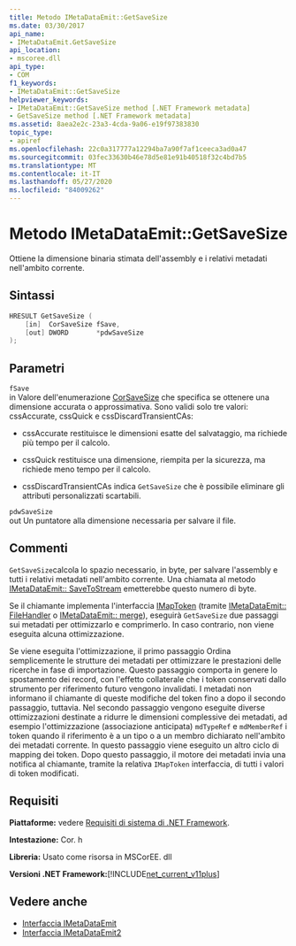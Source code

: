 ```yaml
---
title: Metodo IMetaDataEmit::GetSaveSize
ms.date: 03/30/2017
api_name:
- IMetaDataEmit.GetSaveSize
api_location:
- mscoree.dll
api_type:
- COM
f1_keywords:
- IMetaDataEmit::GetSaveSize
helpviewer_keywords:
- IMetaDataEmit::GetSaveSize method [.NET Framework metadata]
- GetSaveSize method [.NET Framework metadata]
ms.assetid: 8aea2e2c-23a3-4cda-9a06-e19f97383830
topic_type:
- apiref
ms.openlocfilehash: 22c0a317777a12294ba7a90f7af1ceeca3ad0a47
ms.sourcegitcommit: 03fec33630b46e78d5e81e91b40518f32c4bd7b5
ms.translationtype: MT
ms.contentlocale: it-IT
ms.lasthandoff: 05/27/2020
ms.locfileid: "84009262"
---
```

# <a name="imetadataemitgetsavesize-method"></a>Metodo IMetaDataEmit::GetSaveSize
Ottiene la dimensione binaria stimata dell'assembly e i relativi metadati nell'ambito corrente.  
  
## <a name="syntax"></a>Sintassi  
  
```cpp  
HRESULT GetSaveSize (  
    [in]  CorSaveSize fSave,  
    [out] DWORD       *pdwSaveSize  
);  
```  
  
## <a name="parameters"></a>Parametri  
 `fSave`  
 in Valore dell'enumerazione [CorSaveSize](corsavesize-enumeration.md) che specifica se ottenere una dimensione accurata o approssimativa. Sono validi solo tre valori: cssAccurate, cssQuick e cssDiscardTransientCAs:  
  
- cssAccurate restituisce le dimensioni esatte del salvataggio, ma richiede più tempo per il calcolo.  
  
- cssQuick restituisce una dimensione, riempita per la sicurezza, ma richiede meno tempo per il calcolo.  
  
- cssDiscardTransientCAs indica `GetSaveSize` che è possibile eliminare gli attributi personalizzati scartabili.  
  
 `pdwSaveSize`  
 out Un puntatore alla dimensione necessaria per salvare il file.  
  
## <a name="remarks"></a>Commenti  
 `GetSaveSize`calcola lo spazio necessario, in byte, per salvare l'assembly e tutti i relativi metadati nell'ambito corrente. Una chiamata al metodo [IMetaDataEmit:: SaveToStream](imetadataemit-savetostream-method.md) emetterebbe questo numero di byte.  
  
 Se il chiamante implementa l'interfaccia [IMapToken](../../../../docs/framework/unmanaged-api/metadata/imaptoken-interface.md) (tramite [IMetaDataEmit:: FileHandler](../../../../docs/framework/unmanaged-api/metadata/imetadataemit-sethandler-method.md) o [IMetaDataEmit:: merge](imetadataemit-merge-method.md)), eseguirà `GetSaveSize` due passaggi sui metadati per ottimizzarlo e comprimerlo. In caso contrario, non viene eseguita alcuna ottimizzazione.  
  
 Se viene eseguita l'ottimizzazione, il primo passaggio Ordina semplicemente le strutture dei metadati per ottimizzare le prestazioni delle ricerche in fase di importazione. Questo passaggio comporta in genere lo spostamento dei record, con l'effetto collaterale che i token conservati dallo strumento per riferimento futuro vengono invalidati. I metadati non informano il chiamante di queste modifiche del token fino a dopo il secondo passaggio, tuttavia. Nel secondo passaggio vengono eseguite diverse ottimizzazioni destinate a ridurre le dimensioni complessive dei metadati, ad esempio l'ottimizzazione (associazione anticipata) `mdTypeRef` e `mdMemberRef` i token quando il riferimento è a un tipo o a un membro dichiarato nell'ambito dei metadati corrente. In questo passaggio viene eseguito un altro ciclo di mapping dei token. Dopo questo passaggio, il motore dei metadati invia una notifica al chiamante, tramite la relativa `IMapToken` interfaccia, di tutti i valori di token modificati.  
  
## <a name="requirements"></a>Requisiti  
 **Piattaforme:** vedere [Requisiti di sistema di .NET Framework](../../get-started/system-requirements.md).  
  
 **Intestazione:** Cor. h  
  
 **Libreria:** Usato come risorsa in MSCorEE. dll  
  
 **Versioni .NET Framework:**[!INCLUDE[net_current_v11plus](../../../../includes/net-current-v11plus-md.md)]  
  
## <a name="see-also"></a>Vedere anche

- [Interfaccia IMetaDataEmit](imetadataemit-interface.md)
- [Interfaccia IMetaDataEmit2](imetadataemit2-interface.md)
